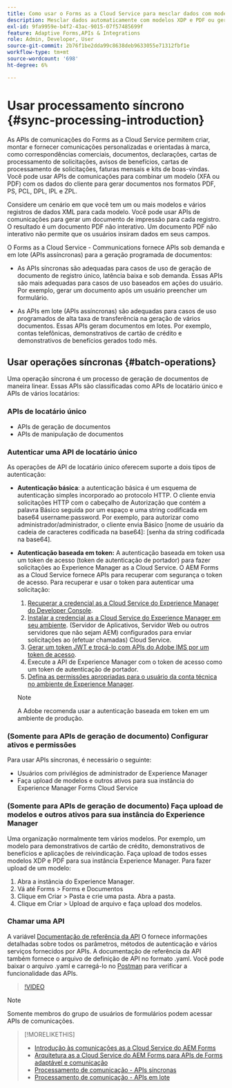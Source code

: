 ```yaml
---
title: Como usar o Forms as a Cloud Service para mesclar dados com modelos XDP e PDF ou gerar saída nos formatos PCL, ZPL e PostScript?
description: Mesclar dados automaticamente com modelos XDP e PDF ou gerar saída nos formatos PCL, ZPL e PostScript
exl-id: 9fa9959e-b4f2-43ac-9015-07f57485699f
feature: Adaptive Forms,APIs & Integrations
role: Admin, Developer, User
source-git-commit: 2b76f1be2dda99c8638deb9633055e71312fbf1e
workflow-type: tm+mt
source-wordcount: '698'
ht-degree: 6%

---
```



# Usar processamento síncrono {#sync-processing-introduction}

As APIs de comunicações do Forms as a Cloud Service permitem criar, montar e fornecer comunicações personalizadas e orientadas à marca, como correspondências comerciais, documentos, declarações, cartas de processamento de solicitações, avisos de benefícios, cartas de processamento de solicitações, faturas mensais e kits de boas-vindas. Você pode usar APIs de comunicações para combinar um modelo (XFA ou PDF) com os dados do cliente para gerar documentos nos formatos PDF, PS, PCL, DPL, IPL e ZPL.

Considere um cenário em que você tem um ou mais modelos e vários registros de dados XML para cada modelo. Você pode usar APIs de comunicações para gerar um documento de impressão para cada registro. <!-- You can also combine the records into a single document. --> O resultado é um documento PDF não interativo. Um documento PDF não interativo não permite que os usuários insiram dados em seus campos.

O Forms as a Cloud Service - Communications fornece APIs sob demanda e em lote (APIs assíncronas) para a geração programada de documentos:

* As APIs síncronas são adequadas para casos de uso de geração de documento de registro único, latência baixa e sob demanda. Essas APIs são mais adequadas para casos de uso baseados em ações do usuário. Por exemplo, gerar um documento após um usuário preencher um formulário.

* As APIs em lote (APIs assíncronas) são adequadas para casos de uso programados de alta taxa de transferência na geração de vários documentos. Essas APIs geram documentos em lotes. Por exemplo, contas telefônicas, demonstrativos de cartão de crédito e demonstrativos de benefícios gerados todo mês.

## Usar operações síncronas {#batch-operations}

Uma operação síncrona é um processo de geração de documentos de maneira linear. Essas APIs são classificadas como APIs de locatário único e APIs de vários locatários:

### APIs de locatário único

* APIs de geração de documentos
* APIs de manipulação de documentos

<!-- 
### Multi-tenant APIs

* Document utility APIs -->


### Autenticar uma API de locatário único

As operações de API de locatário único oferecem suporte a dois tipos de autenticação:

* **Autenticação básica**: a autenticação básica é um esquema de autenticação simples incorporado ao protocolo HTTP. O cliente envia solicitações HTTP com o cabeçalho de Autorização que contém a palavra Básico seguida por um espaço e uma string codificada em base64 username:password. Por exemplo, para autorizar como administrador/administrador, o cliente envia Básico [nome de usuário da cadeia de caracteres codificada na base64]: [senha da string codificada na base64].

* **Autenticação baseada em token:** A autenticação baseada em token usa um token de acesso (token de autenticação de portador) para fazer solicitações ao Experience Manager as a Cloud Service. O AEM Forms as a Cloud Service fornece APIs para recuperar com segurança o token de acesso. Para recuperar e usar o token para autenticar uma solicitação:

   1. [Recuperar a credencial as a Cloud Service do Experience Manager do Developer Console](https://experienceleague.adobe.com/docs/experience-manager-learn/getting-started-with-aem-headless/authentication/service-credentials.html).
   1. [Instalar a credencial as a Cloud Service do Experience Manager em seu ambiente](https://experienceleague.adobe.com/docs/experience-manager-learn/getting-started-with-aem-headless/authentication/service-credentials.html). (Servidor de Aplicativos, Servidor Web ou outros servidores que não sejam AEM) configurados para enviar solicitações ao (efetuar chamadas) Cloud Service.
   1. [Gerar um token JWT e trocá-lo com APIs do Adobe IMS por um token de acesso](https://experienceleague.adobe.com/docs/experience-manager-learn/getting-started-with-aem-headless/authentication/service-credentials.html).
   1. Execute a API de Experience Manager com o token de acesso como um token de autenticação de portador.
   1. [Defina as permissões apropriadas para o usuário da conta técnica no ambiente de Experience Manager](https://experienceleague.adobe.com/docs/experience-manager-learn/getting-started-with-aem-headless/authentication/service-credentials.html?lang=en#configure-access-in-aem).

  >[!NOTE]
  >
  >A Adobe recomenda usar a autenticação baseada em token em um ambiente de produção.

<!-- 

### Authenticate a multi-tenant API

#### Authentication Headers

Every inbound HTTP API call to the multi-tenant API must contain these three headers:


* `x-api-key`
* `x-gw-ims-org-id`
* `Authorization`

The values which should be sent in the `x-api-key` and `x-gw-ims-org-id` headers are provided in the Credentials details screen in the [Adobe Developer Console](https://developer.adobe.com/console). The value of the `x-api-key` header is the Client ID and the value for the `x-gw-ims-org-id` header is the Organization ID.

#### Configure Adobe Developer console to generate an access token

To set up authentication APIs, create a project in Adobe Developer Console and add Communication APIs to the project on Adobe Developer Console. The integration generates API Key, Client Secret, Payload (JWT):

1. Contact you Adobe Developer Console administrator. Ask the administrator to add as a developer.
1. Log in to `https://developer.adobe.com/console/`. Use your developer account that your administrator has provisioned to log in to Adobe Developer Console.
1. Select your organization from the top-right corner. If you do not know your organization, contact your administrator.
1. Select **[!UICONTROL Create new project]**. A screen to get started with your new project appears. Select **[!UICONTROL Add API]**. A screen with list of all the APIs enabled for your account appears.
1. Select **[!UICONTROL AEM Forms - Communications]** and select **[!UICONTROL Next]**. A screen to configure the API appears.
1. Select **[!UICONTROL OPTION 1 Generate a key pair]** and select **[!UICONTROL Generate keypair]**. It creates and downloads the configuration file. The downloaded configuration file contains all your app settings, along with the only copy of your private key. Adobe does not record your private key, make sure to securely store the downloaded file. Select **[!UICONTROL Next]**.
1. Select **[!UICONTROL Integrations - Cloud Service]** and select **[!UICONTROL Save configured API]**. Select **[!UICONTROL Service Account (JWT)]** to view the API Key, Client Secret, and other information required to access the APIs. You set to use the token to access the APIs.

#### Programmatically generate and use an access token

To programmatically generate an access token, generate a JSON Web Token (JWT) and exchange it with the Adobe Identity Management Service (IMS) for an access token.

Use the following keys, referred to as claims, to construct JWT JSON object:


* `exp`- the requested expiration of the access token, expressed as several seconds since January 1, 1970 GMT. For most use cases, this is a relatively small value. For example, 5 minutes, for five minutes from now, this value should be 1670923791.
* `iss` - the Organization ID from the Adobe Developer Console project, in the format org_ident@AdobeOrg.
* `sub` - the Technical Account ID from the Adobe Developer Console integration, in the format: id@techacct.adobe.com.
* `aud` - the Client ID from the Adobe Developer Console integration prepended with `https://ims-na1.adobelogin.com/c/`.
* `https://ims-na1-stg1.adobelogin.com/s/ent_aemforms_docprocessing` - set to the literal value `true`

This JSON object must be then base64 encoded and signed using the private key for the project. Finally, the encoded value is sent in the body of a POST request to `https://ims-na1.adobelogin.com/ims/exchange/jwt` along with the Client ID and Client Secret for the project.

##### Example

```JSON

    ========================= REQUEST ==========================
    POST https://ims-na1.adobelogin.com/ims/exchange/jwt
    -------------------------- body ----------------------------
    client_id={myClientId}&client_secret={myClientSecret}&jwt_token={myJSONWebToken}
    ------------------------- headers --------------------------
    Content-Type: application/x-www-form-urlencoded
    Cache-Control: no-cache

```

#### Language Support for JWT

While it is possible to do the entire JWT generation and exchange process in custom code, it is more common to use a higher-level library to do so. A number of such libraries are listed on the [Adobe I/O JWT Documentation](https://developer.adobe.com/developer-console/docs/guides/authentication/JWT/).

-->

### (Somente para APIs de geração de documento) Configurar ativos e permissões

Para usar APIs síncronas, é necessário o seguinte:

* Usuários com privilégios de administrador de Experience Manager
* Faça upload de modelos e outros ativos para sua instância do Experience Manager Forms Cloud Service

### (Somente para APIs de geração de documento) Faça upload de modelos e outros ativos para sua instância do Experience Manager

Uma organização normalmente tem vários modelos. Por exemplo, um modelo para demonstrativos de cartão de crédito, demonstrativos de benefícios e aplicações de reivindicação. Faça upload de todos esses modelos XDP e PDF para sua instância Experience Manager. Para fazer upload de um modelo:

1. Abra a instância do Experience Manager.
1. Vá até Forms > Forms e Documentos
1. Clique em Criar > Pasta e crie uma pasta. Abra a pasta.
1. Clique em Criar > Upload de arquivo e faça upload dos modelos.

### Chamar uma API

A variável [Documentação de referência da API](https://developer.adobe.com/experience-manager-forms-cloud-service-developer-reference/) O fornece informações detalhadas sobre todos os parâmetros, métodos de autenticação e vários serviços fornecidos por APIs. A documentação de referência da API também fornece o arquivo de definição de API no formato .yaml. Você pode baixar o arquivo .yaml e carregá-lo no [Postman](https://www.postman.com/) para verificar a funcionalidade das APIs.

>[!VIDEO](https://video.tv.adobe.com/v/335771)

>[!NOTE]
>
>Somente membros do grupo de usuários de formulários podem acessar APIs de comunicações.

>[!MORELIKETHIS]
>
>* [Introdução às comunicações as a Cloud Service do AEM Forms](/help/forms/aem-forms-cloud-service-communications-introduction.md)
>* [Arquitetura as a Cloud Service do AEM Forms para APIs de Forms adaptável e comunicação](/help/forms/aem-forms-cloud-service-architecture.md)
>* [Processamento de comunicação - APIs síncronas](/help/forms/aem-forms-cloud-service-communications.md)
>* [Processamento de comunicação - APIs em lote](/help/forms/aem-forms-cloud-service-communications-batch-processing.md)